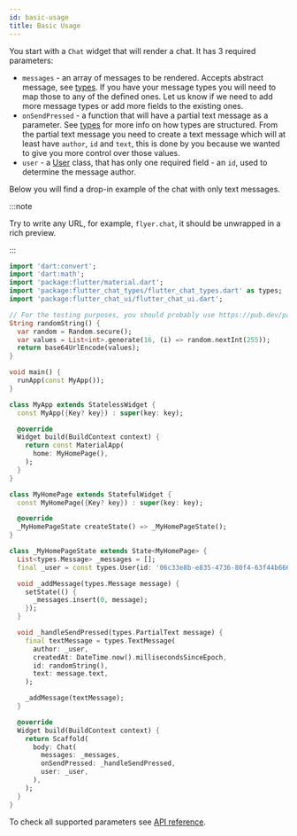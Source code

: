 ```yaml
---
id: basic-usage
title: Basic Usage
---
```


You start with a `Chat` widget that will render a chat. It has 3 required parameters:

* `messages` - an array of messages to be rendered. Accepts abstract message, see [types](types). If you have your message types you will need to map those to any of the defined ones. Let us know if we need to add more message types or add more fields to the existing ones.
* `onSendPressed` - a function that will have a partial text message as a parameter. See [types](types) for more info on how types are structured. From the partial text message you need to create a text message which will at least have `author`, `id` and `text`, this is done by you because we wanted to give you more control over those values.
* `user` - a [User](types#user) class, that has only one required field - an `id`, used to determine the message author.

Below you will find a drop-in example of the chat with only text messages.

:::note

Try to write any URL, for example, `flyer.chat`, it should be unwrapped in a rich preview.

:::

```dart
import 'dart:convert';
import 'dart:math';
import 'package:flutter/material.dart';
import 'package:flutter_chat_types/flutter_chat_types.dart' as types;
import 'package:flutter_chat_ui/flutter_chat_ui.dart';

// For the testing purposes, you should probably use https://pub.dev/packages/uuid
String randomString() {
  var random = Random.secure();
  var values = List<int>.generate(16, (i) => random.nextInt(255));
  return base64UrlEncode(values);
}

void main() {
  runApp(const MyApp());
}

class MyApp extends StatelessWidget {
  const MyApp({Key? key}) : super(key: key);

  @override
  Widget build(BuildContext context) {
    return const MaterialApp(
      home: MyHomePage(),
    );
  }
}

class MyHomePage extends StatefulWidget {
  const MyHomePage({Key? key}) : super(key: key);

  @override
  _MyHomePageState createState() => _MyHomePageState();
}

class _MyHomePageState extends State<MyHomePage> {
  List<types.Message> _messages = [];
  final _user = const types.User(id: '06c33e8b-e835-4736-80f4-63f44b66666c');

  void _addMessage(types.Message message) {
    setState(() {
      _messages.insert(0, message);
    });
  }

  void _handleSendPressed(types.PartialText message) {
    final textMessage = types.TextMessage(
      author: _user,
      createdAt: DateTime.now().millisecondsSinceEpoch,
      id: randomString(),
      text: message.text,
    );

    _addMessage(textMessage);
  }

  @override
  Widget build(BuildContext context) {
    return Scaffold(
      body: Chat(
        messages: _messages,
        onSendPressed: _handleSendPressed,
        user: _user,
      ),
    );
  }
}
```

To check all supported parameters see [API reference](https://pub.dev/documentation/flutter_chat_ui/latest/flutter_chat_ui/Chat-class.html).
